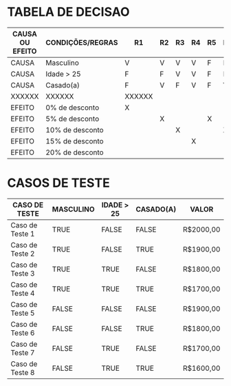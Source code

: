 # TABELA DE DECISAO

| CAUSA OU EFEITO | CONDIÇÕES/REGRAS | R1     | R2  | R3  | R4  | R5  | R6  | R7  | R8  |
| --------------- | ---------------- | ------ | --- | --- | --- | --- | --- | --- | --- |
| CAUSA           | Masculino        |    V   | V   |   V |  V  |   F |  F  |   F |  F  |
| CAUSA           | Idade > 25       |    F   | F   |   V |   V |   F |  F  |   V |  V  |
| CAUSA           | Casado(a)        |    F   | V   |   F |  V  |   F |  V  |   F |   V |
| XXXXXX          | XXXXXX           | XXXXXX |     |     |     |     |     |     |     |
| EFEITO          | 0% de desconto   |   X    |     |     |     |     |     |     |     |
| EFEITO          | 5% de desconto   |        |   X |     |     |  X  |     |     |     |
| EFEITO          | 10% de desconto  |        |     |  X  |     |     |  X  |     |     |
| EFEITO          | 15% de desconto  |        |     |     |  X  |     |     |  X  |     |
| EFEITO          | 20% de desconto  |        |     |     |     |     |     |     |  X  |

# CASOS DE TESTE

| CASO DE TESTE   | MASCULINO| IDADE > 25 | CASADO(A) | VALOR     |
| --------------- | ---------| ---------- | --------- | --------- |
| Caso de Teste 1 | TRUE     | FALSE      | FALSE     | R$2000,00 |
| Caso de Teste 2 | TRUE     | FALSE      | TRUE      | R$1900,00 |
| Caso de Teste 3 | TRUE     | TRUE       | FALSE     | R$1800,00 |
| Caso de Teste 4 | TRUE     | TRUE       | TRUE      | R$1700,00 |
| Caso de Teste 5 | FALSE    | FALSE      | FALSE     | R$1900,00 |
| Caso de Teste 6 | FALSE    | FALSE      | TRUE      | R$1800,00 |
| Caso de Teste 7 | FALSE    | TRUE       | FALSE     | R$1700,00 |
| Caso de Teste 8 | FALSE    | TRUE       | TRUE      | R$1600,00 |
